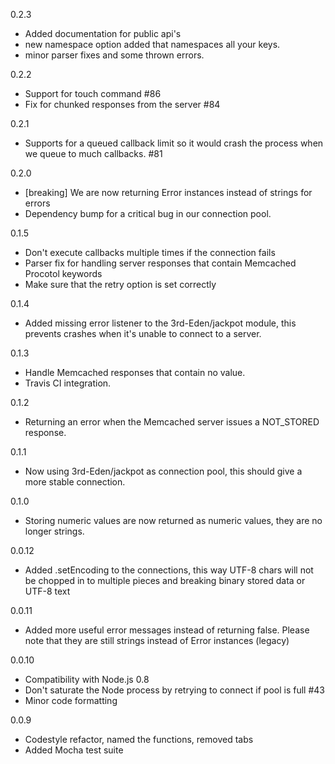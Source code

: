 0.2.3
  - Added documentation for public api's
  - new namespace option added that namespaces all your keys.
  - minor parser fixes and some thrown errors.

0.2.2
 - Support for touch command #86
 - Fix for chunked responses from the server #84

0.2.1
 - Supports for a queued callback limit so it would crash the process when we queue
   to much callbacks. #81

0.2.0
 - [breaking] We are now returning Error instances instead of strings for errors
 - Dependency bump for a critical bug in our connection pool.

0.1.5
 - Don't execute callbacks multiple times if the connection fails
 - Parser fix for handling server responses that contain Memcached Procotol
   keywords
 - Make sure that the retry option is set correctly

0.1.4
 - Added missing error listener to the 3rd-Eden/jackpot module, this prevents crashes
   when it's unable to connect to a server.

0.1.3
 - Handle Memcached responses that contain no value.
 - Travis CI integration.

0.1.2
 - Returning an error when the Memcached server issues a NOT_STORED response.

0.1.1
 - Now using 3rd-Eden/jackpot as connection pool, this should give a more stable
   connection.

0.1.0
 - Storing numeric values are now returned as numeric values, they are no
   longer strings.

0.0.12
 - Added .setEncoding to the connections, this way UTF-8 chars will not be
   chopped in to multiple pieces and breaking binary stored data or UTF-8 text

0.0.11
 - Added more useful error messages instead of returning false. Please note
   that they are still strings instead of Error instances (legacy)

0.0.10
 - Compatibility with Node.js 0.8
 - Don't saturate the Node process by retrying to connect if pool is full #43
 - Minor code formatting

0.0.9
 - Codestyle refactor, named the functions, removed tabs
 - Added Mocha test suite
